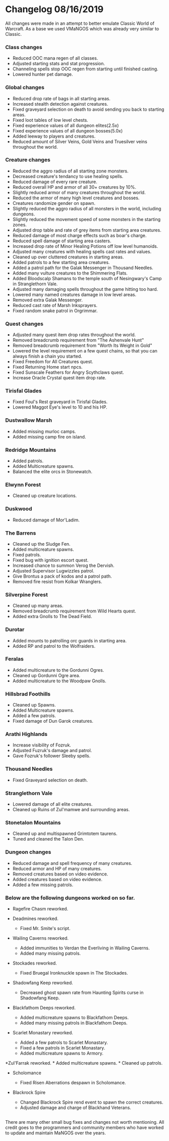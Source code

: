 # Changelog 08/16/2019

All changes were made in an attempt to better emulate Classic World of Warcraft.
As a base we used VMaNGOS which was already very similar to Classic.

### Class changes

* Reduced OOC mana regen of all classes.
* Adjusted starting stats and stat progression.
* Channeling spells stop OOC regen from starting until finished casting.
* Lowered hunter pet damage.

### Global changes

* Reduced drop rate of bags in all starting areas.
* Increased stealth detection against creatures.
* Fixed graveyard selection on death to avoid sending you back to starting areas.
* Fixed loot tables of low level chests.
* Fixed experience values of all dungeon elites(2.5x)
* Fixed experience values of all dungeon bosses(5.0x)
* Added leeway to players and creatures.
* Reduced amount of Silver Veins, Gold Veins and Truesilver veins throughout the world.

### Creature changes

* Reduced the aggro radius of all starting zone monsters.
* Decreased creature's tendancy to use healing spells.
* Reduced damage of every rare creature.
* Reduced overall HP and armor of all 30+ creatures by 10%.
* Slightly reduced armor of many creatures throughout the world.
* Reduced the armor of many high level creatures and bosses.
* Creatures randomize gender on spawn.
* Slightly reduced the aggro radius of all monsters in the world, including dungeons.
* Slightly reduced the movement speed of some monsters in the starting zones.
* Adjusted drop table and rate of grey items from starting area creatures.
* Reduced damage of most charge effects such as boar's charge.
* Reduced spell damage of starting area casters.
* Increased drop rate of Minor Healing Potions off low level humanoids.
* Adjusted many creatures with healing spells cast rates and values.
* Cleaned up over cluttered creatures in starting areas.
* Added patrols to a few starting area creatures.
* Added a patrol path for the Galak Messenger in Thousand Needles.
* Added many vulture creatures to the Shimmering Flats.
* Added Bloodscalp Shamans to the temple south of Nesingwary's Camp in Stranglethorn Vale.
* Adjusted many damaging spells throughout the game hitting too hard.
* Lowered many named creatures damage in low level areas.
* Removed extra Galak Messenger.
* Reduced cast rate of Marsh Inksprayers.
* Fixed random snake patrol in Orgrimmar.

### Quest changes

* Adjusted many quest item drop rates throughout the world.
* Removed breadcrumb requirement from "The Ashenvale Hunt"
* Removed breadcrumb requirement from "Worth Its Weight in Gold"
* Lowered the level requirement on a few quest chains, so that you can always finish a chain you started.
* Fixed Freedom for All Creatures quest.
* Fixed Returning Home start npcs.
* Fixed Sunscale Feathers for Angry Scythclaws quest.
* Increase Oracle Crystal quest item drop rate.

### Tirisfal Glades

* Fixed Foul's Rest graveyard in Tirisfal Glades.
* Lowered Maggot Eye's level to 10 and his HP.

### Dustwallow Marsh

* Added missing murloc camps.
* Added missing camp fire on island.

### Redridge Mountains

* Added patrols.
* Added Multicreature spawns.
* Balanced the elite orcs in Stonewatch.

### Elwynn Forest

* Cleaned up creature locations.

### Duskwood

* Reduced damage of Mor'Ladim.

### The Barrens

* Cleaned up the Sludge Fen.
* Added multicreature spawns.
* Fixed patrols.
* Fixed bug with ignition escort quest.
* Increased chance to summon Verog the Dervish.
* Adjusted Supervisor Lugwizzles patrol.
* Give Brontus a pack of kodos and a patrol path.
* Removed fire resist from Kolkar Wranglers.

### Silverpine Forest

* Cleaned up many areas.
* Removed breadcrumb requirement from Wild Hearts quest.
* Added extra Gnolls to The Dead Field.

### Durotar

* Added mounts to patrolling orc guards in starting area.
* Added RP and patrol to the Wolfraiders.

### Feralas

* Added multicreature to the Gordunni Ogres.
* Cleaned up Gordunni Ogre area.
* Added multicreature to the Woodpaw Gnolls.

### Hillsbrad Foothills

* Cleaned up Spawns.
* Added Multicreature spawns.
* Added a few patrols.
* Fixed damage of Dun Garok creatures.

### Arathi Highlands

* Increase visibility of Fozruk.
* Adjusted Fuzruk's damage and patrol.
* Gave Fozruk's follower Sleeby spells.

### Thousand Needles

* Fixed Graveyard selection on death.

### Stranglethorn Vale

* Lowered damage of all elite creatures.
* Cleaned up Ruins of Zul'mamwe and surrounding areas.

### Stonetalon Mountains

* Cleaned up and multispawned Grimtotem taurens.
* Tuned and cleaned the Talon Den.

### Dungeon changes

* Reduced damage and spell frequency of many creatures.
* Reduced armor and HP of many creatures.
* Removed creatures based on video evidence.
* Added creatures based on video evidence.
* Added a few missing patrols.


### Below are the following dungeons worked on so far.

* Ragefire Chasm reworked.
* Deadmines reworked.
	* Fixed Mr. Smite's script.

* Wailing Caverns reworked.
	* Added immunities to Verdan the Everliving in Wailing Caverns.
	* Added many missing patrols.

* Stockades reworked.
	* Fixed Bruegal Ironknuckle spawn in The Stockades.

* Shadowfang Keep reworked.
	* Decreased ghost spawn rate from Haunting Spirits curse in Shadowfang Keep.

* Blackfathom Deeps reworked.
	* Added multicreature spawns to Blackfathom Deeps.
	* Added many missing patrols in Blackfathom Deeps.

* Scarlet Monastary reworked.
	* Added a few patrols to Scarlet Monastary.
	* Fixed a few patrols in Scarlet Monastary.
	* Added multicreature spawns to Armory.
	
*Zul'Farrak reworked.
	* Added multicreature spawns.
	* Cleaned up patrols.

* Scholomance
	* Fixed Risen Aberrations despawn in Scholomance.

* Blackrock Spire
	* Changed Blackrock Spire rend event to spawn the correct creatures.
	* Adjusted damage and charge of Blackhand Veterans.
##

There are many other small bug fixes and changes not worth mentioning.
All credit goes to the programmers and community members who have worked to update and maintain MaNGOS over the years.


